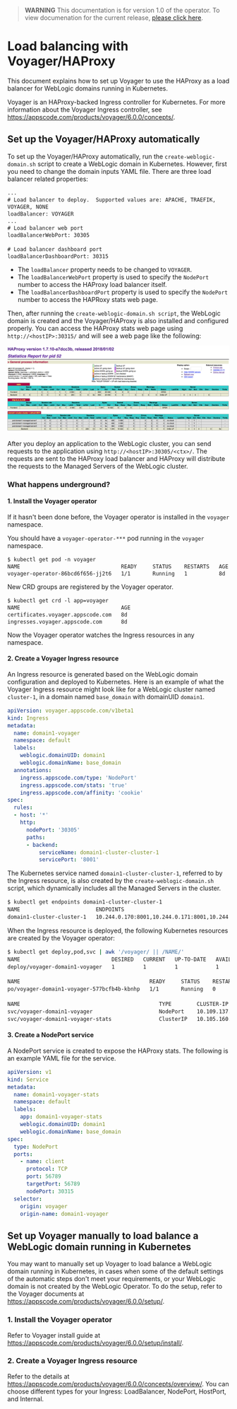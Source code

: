 > **WARNING** This documentation is for version 1.0 of the operator.  To view documenation for the current release, [please click here](/site).

# Load balancing with Voyager/HAProxy

This document explains how to set up Voyager to use the HAProxy as a load balancer for WebLogic domains running in Kubernetes.

Voyager is an HAProxy-backed Ingress controller for Kubernetes. For more information about the Voyager Ingress controller, see https://appscode.com/products/voyager/6.0.0/concepts/.

## Set up the Voyager/HAProxy automatically

To set up the Voyager/HAProxy automatically, run the `create-weblogic-domain.sh` script to create a WebLogic domain in Kubernetes. However, first you need to change the domain inputs YAML file. There are three load balancer related properties:

```
...
# Load balancer to deploy.  Supported values are: APACHE, TRAEFIK, VOYAGER, NONE
loadBalancer: VOYAGER
...
# Load balancer web port
loadBalancerWebPort: 30305

# Load balancer dashboard port
loadBalancerDashboardPort: 30315
```

* The `loadBalancer` property needs to be changed to `VOYAGER`.
* The `loadBalancerWebPort` property is used to specify the `NodePort` number to access the HAProxy load balancer itself.
* The `loadBalancerDashboardPort` property is used to specify the `NodePort` number to access the HAPRoxy stats web page.

Then, after running the `create-weblogic-domain.sh script`, the WebLogic domain is created and the Voyager/HAProxy is also installed and configured properly.
You can access the HAProxy stats web page using `http://<hostIP>:30315/` and will see a web page like the following:

![HAProxy stats](images/haproxy-stats.png)

After you deploy an application to the WebLogic cluster, you can send requests to the application using `http://<hostIP>:30305/<ctx>/`. The requests are sent to the HAProxy load balancer and HAProxy will distribute the requests to the Managed Servers of the WebLogic cluster.

### What happens underground?
#### 1. Install the Voyager operator
If it hasn't been done before, the Voyager operator is installed in the `voyager` namespace.

You should have a `voyager-operator-***` pod running in the `voyager` namespace.
```
$ kubectl get pod -n voyager
NAME                                READY     STATUS    RESTARTS   AGE
voyager-operator-86bcd6f656-jj2t6   1/1       Running   1          8d
```
New CRD groups are registered by the Voyager operator.
```
$ kubectl get crd -l app=voyager
NAME                                AGE
certificates.voyager.appscode.com   8d
ingresses.voyager.appscode.com      8d
```
Now the Voyager operator watches the Ingress resources in any namespace.

#### 2. Create a Voyager Ingress resource
An Ingress resource is generated based on the WebLogic domain configuration and deployed to Kubernetes. Here is an example of what the Voyager Ingress resource might look like for a WebLogic cluster named `cluster-1`, in a domain named `base_domain` with domainUID `domain1`.

```yaml
apiVersion: voyager.appscode.com/v1beta1
kind: Ingress
metadata:
  name: domain1-voyager
  namespace: default
  labels:
    weblogic.domainUID: domain1
    weblogic.domainName: base_domain
  annotations:
    ingress.appscode.com/type: 'NodePort'
    ingress.appscode.com/stats: 'true'
    ingress.appscode.com/affinity: 'cookie'
spec:
  rules:
  - host: '*'
    http:
      nodePort: '30305'
      paths:
      - backend:
          serviceName: domain1-cluster-cluster-1
          servicePort: '8001'
```

The Kubernetes service named `domain1-cluster-cluster-1`, referred to by the Ingress resource, is also created by the `create-weblogic-domain.sh` script, which dynamically includes all the Managed Servers in the cluster.

```bash
$ kubectl get endpoints domain1-cluster-cluster-1
NAME                        ENDPOINTS                                               AGE
domain1-cluster-cluster-1   10.244.0.170:8001,10.244.0.171:8001,10.244.0.172:8001   2d
```
When the Ingress resource is deployed, the following Kubernetes resources are created by the Voyager operator:
```bash
$ kubectl get deploy,pod,svc | awk '/voyager/ || /NAME/'
NAME                             DESIRED   CURRENT   UP-TO-DATE   AVAILABLE   AGE
deploy/voyager-domain1-voyager   1         1         1            1           1d

NAME                                         READY     STATUS    RESTARTS   AGE
po/voyager-domain1-voyager-577bcfb4b-kbnhp   1/1       Running   0          1d

NAME                                            TYPE        CLUSTER-IP       EXTERNAL-IP   PORT(S)           AGE
svc/voyager-domain1-voyager                     NodePort    10.109.137.41    <none>        80:30305/TCP      1d
svc/voyager-domain1-voyager-stats               ClusterIP   10.105.160.124   <none>        56789/TCP         1d
```
#### 3. Create a NodePort service                                         
A NodePort service is created to expose the HAProxy stats. The following is an example YAML file for the service.  

```yaml                                                                
apiVersion: v1                                                         
kind: Service                                                          
metadata:                                                              
  name: domain1-voyager-stats                                          
  namespace: default                                                   
  labels:                                                              
    app: domain1-voyager-stats                                         
    weblogic.domainUID: domain1                                        
    weblogic.domainName: base_domain                                   
spec:                                                                  
  type: NodePort                                                       
  ports:                                                               
    - name: client                                                     
      protocol: TCP                                                    
      port: 56789                                                      
      targetPort: 56789                                                
      nodePort: 30315                                                  
  selector:                                                            
    origin: voyager                                                    
    origin-name: domain1-voyager                                       
```                                                                    

## Set up Voyager manually to load balance a WebLogic domain running in Kubernetes
You may want to manually set up Voyager to load balance a WebLogic domain running in Kubernetes, in cases when some of the default settings of the automatic steps don't meet your requirements, or your WebLogic domain is not created by the WebLogic Operator.
To do the setup, refer to the Voyager documents at https://appscode.com/products/voyager/6.0.0/setup/.
### 1. Install the Voyager operator
Refer to Voyager install guide at https://appscode.com/products/voyager/6.0.0/setup/install/.
### 2. Create a Voyager Ingress resource
Refer to the details at https://appscode.com/products/voyager/6.0.0/concepts/overview/. You can choose different types for your Ingress: LoadBalancer, NodePort, HostPort, and Internal.
